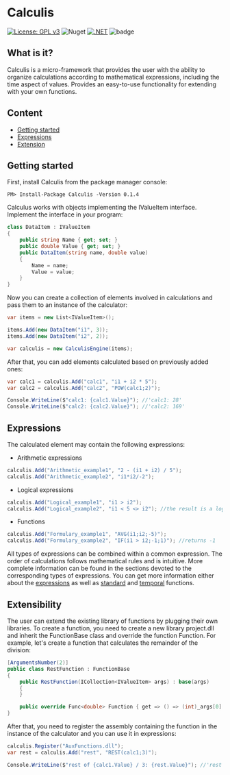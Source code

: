 # Calculis
[![License: GPL v3](https://img.shields.io/badge/License-GPLv3-blue.svg)](https://www.gnu.org/licenses/gpl-3.0)
![Nuget](https://img.shields.io/nuget/v/calculis)
[![.NET](https://github.com/ErgoSm/Calculis/actions/workflows/dotnet-test.yml/badge.svg?branch=master)](https://github.com/ErgoSm/Calculis/actions/workflows/dotnet-test.yml)
![badge](https://img.shields.io/endpoint?url=https://gist.githubusercontent.com/ergosm/931c5637fc3e70a50785addf23bcf34a/raw/code-coverage.json)
## What is it?
Calculis is a micro-framework that provides the user with the ability to organize calculations according to mathematical expressions, including the time aspect of values. Provides an easy-to-use functionality for extending with your own functions.
## Content
- [Getting started](https://github.com/ErgoSm/Calculis#getting-started)
- [Expressions](https://github.com/ErgoSm/Calculis#expressions)
- [Extension](https://github.com/ErgoSm/Calculis#extensibility)

## Getting started
First, install Calculis from the package manager console:
```
PM> Install-Package Calculis -Version 0.1.4
```
Calculus works with objects implementing the IValueItem interface. Implement the interface in your program:
```csharp
class DataItem : IValueItem
{
    public string Name { get; set; }
    public double Value { get; set; }
    public DataItem(string name, double value)
    {
        Name = name;
        Value = value;
    }
}
```
Now you can create a collection of elements involved in calculations and pass them to an instance of the calculator:
```csharp
var items = new List<IValueItem>();

items.Add(new DataItem("i1", 3));
items.Add(new DataItem("i2", 2));

var calculis = new CalculisEngine(items);
```
After that, you can add elements calculated based on previously added ones:
```csharp
var calc1 = calculis.Add("calc1", "i1 + i2 * 5");
var calc2 = calculis.Add("calc2", "POW(calc1;2)");

Console.WriteLine($"calc1: {calc1.Value}"); //'calc1: 28'
Console.WriteLine($"calc2: {calc2.Value}"); //'calc2: 169'
```
## Expressions
The calculated element may contain the following expressions:
- Arithmetic expressions
```csharp
calculis.Add("Arithmetic_example1", "2 - (i1 + i2) / 5");
calculis.Add("Arithmetic_example2", "i1*i2/-2");
```
- Logical expressions
```csharp
calculis.Add("Logical_example1", "i1 > i2");
calculis.Add("Logical_example2", "i1 < 5 <> i2"); //the result is a logical intersection of the conditions
```
- Functions
```csharp
calculis.Add("Formulary_example1", "AVG(i1;i2;-5)");
calculis.Add("Formulary_example2", "IF(i1 > i2;-1;1)"); //returns -1
```
All types of expressions can be combined within a common expression. The order of calculations follows mathematical rules and is intuitive. More complete information can be found in the sections devoted to the corresponding types of expressions. You can get more information either about the [expressions](https://github.com/ErgoSm/Calculis/wiki/expressions) as well as [standard](https://github.com/ErgoSm/Calculis/wiki/standard-functions) and [temporal](https://github.com/ErgoSm/Calculis/wiki/temporal-functions) functions.
## Extensibility
The user can extend the existing library of functions by plugging their own libraries. To create a function, you need to create a new library project.dll and inherit the FunctionBase class and override the function Function. For example, let's create a function that calculates the remainder of the division:
```csharp
[ArgumentsNumber(2)]
public class RestFunction : FunctionBase
{
    public RestFunction(ICollection<IValueItem> args) : base(args)
    {
    }

    public override Func<double> Function { get => () => (int)_args[0].Value % (int)_args[1].Value; }
}
```
After that, you need to register the assembly containing the function in the instance of the calculator and you can use it in expressions:
```csharp
calculis.Register("AuxFunctions.dll");
var rest = calculis.Add("rest", "REST(calc1;3)");

Console.WriteLine($"rest of {calc1.Value} / 3: {rest.Value}"); //'rest of 28 / 3: 1'
```
